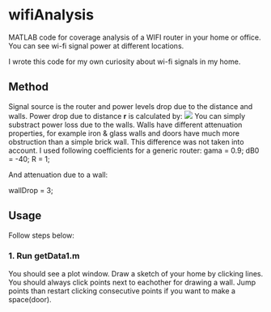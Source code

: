 # wifiAnalysis
MATLAB code for coverage analysis of a WIFI router in your home or office. You can see wi-fi signal power at different locations.

I wrote this code for my own curiosity about wi-fi signals in my home. 

## Method
Signal source is the router and power levels drop due to the distance and walls. Power drop due to distance **r** is calculated by:
![]({{site.baseurl}}/f1.JPG)
You can simply substract power loss due to the walls. Walls have different attenuation properties, for example iron & glass walls and doors have much more obstruction than a simple brick wall. This difference was not taken into account. 
I used following coefficients for a generic router:
gama = 0.9;
dB0 = -40;
R = 1;

And attenuation due to a wall:

wallDrop = 3;

## Usage
Follow steps below:

### 1. Run getData1.m
You should see a plot window. Draw a sketch of your home by clicking lines. You should always click points next to eachother for drawing a wall. Jump points than restart clicking consecutive points if you want to make a space(door).




